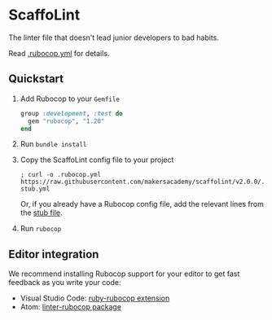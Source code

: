 # ScaffoLint

The linter file that doesn't lead junior developers to bad habits.

Read [.rubocop.yml](.rubocop.yml) for details.

## Quickstart

1. Add Rubocop to your `Gemfile`
    ```ruby
    group :development, :test do
      gem "rubocop", "1.20"
    end
    ```

2. Run `bundle install`

3. Copy the ScaffoLint config file to your project
    ```shell
    ; curl -o .rubocop.yml https://raw.githubusercontent.com/makersacademy/scaffolint/v2.0.0/.rubocop-stub.yml
    ```

    Or, if you already have a Rubocop config file, add the relevant lines from the [stub file](https://raw.githubusercontent.com/makersacademy/scaffolint/v2.0.0/.rubocop-stub.yml).

4. Run `rubocop`

## Editor integration

We recommend installing Rubocop support for your editor to get fast feedback as you write your code:

- Visual Studio Code: [ruby-rubocop extension](https://marketplace.visualstudio.com/items?itemName=misogi.ruby-rubocop)
- Atom: [linter-rubocop package](https://atom.io/packages/linter-rubocop)
